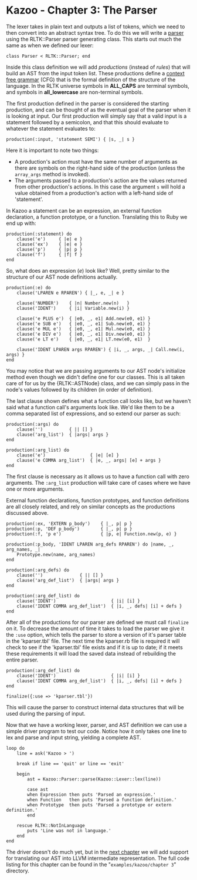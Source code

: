 # Kazoo - Chapter 3: The Parser

The lexer takes in plain text and outputs a list of tokens, which we need to then convert into an abstract syntax tree.  To do this we will write a [parser](http://en.wikipedia.org/wiki/Parsing) using the RLTK::Parser parser generating class.  This starts out much the same as when we defined our lexer:

	class Parser < RLTK::Parser; end

Inside this class definition we will add *productions* (instead of *rules*) that will build an AST from the input token list.  These productions define a [context free grammar](http://en.wikipedia.org/wiki/Context-free_grammar) (CFG) that is the formal definition of the structure of the language.  In the RLTK universe symbols in **ALL_CAPS** are terminal symbols, and symbols in **all_lowercase** are non-terminal symbols.

The first production defined in the parser is considered the starting production, and can be thought of as the eventual goal of the parser when it is looking at input.  Our first production will simply say that a valid input is a statement followed by a semicolon, and that this should evaluate to whatever the statement evaluates to:

	production(:input, 'statement SEMI') { |s, _| s }

Here it is important to note two things:


* A production's action must have the same number of arguments as there are symbols on the right-hand side of the production (unless the `array_args` method is invoked).
* The arguments passed to a production's action are the values returned from other production's actions.  In this case the argument `s` will hold a value obtained from a production's action with a left-hand side of 'statement'.

In Kazoo a statement can be an expression, an external function declaration, a function prototype, or a function.  Translating this to Ruby we end up with:

	production(:statement) do
		clause('e')		{ |e| e }
		clause('ex')	{ |e| e }
		clause('p')		{ |p| p }
		clause('f')		{ |f| f }
	end

So, what does an expression (*e*) look like?  Well, pretty similar to the structure of our AST node definitions actually.

	production(:e) do
		clause('LPAREN e RPAREN') { |_, e, _| e }
		
		clause('NUMBER')	{ |n| Number.new(n)   }
		clause('IDENT')		{ |i| Variable.new(i) }
		
		clause('e PLUS e')	{ |e0, _, e1| Add.new(e0, e1) }
		clause('e SUB e')	{ |e0, _, e1| Sub.new(e0, e1) }
		clause('e MUL e')	{ |e0, _, e1| Mul.new(e0, e1) }
		clause('e DIV e')	{ |e0, _, e1| Div.new(e0, e1) }
		clause('e LT e')	{ |e0, _, e1| LT.new(e0, e1)  }
		
		clause('IDENT LPAREN args RPAREN') { |i, _, args, _| Call.new(i, args) }
	end

You may notice that we are passing arguments to our AST node's initialize method even though we didn't define one for our classes.  This is all taken care of for us by the {RLTK::ASTNode} class, and we can simply pass in the node's values followed by its children (in order of definition).

The last clause shown defines what a function call looks like, but we haven't said what a function call's arguments look like.  We'd like them to be a comma separated list of expressions, and so extend our parser as such:

	production(:args) do
		clause('')			{ || [] }
		clause('arg_list')	{ |args| args }
	end

	production(:arg_list) do
		clause('e')					{ |e| [e] }
		clause('e COMMA arg_list')	{ |e, _, args| [e] + args }
	end

The first clause is necessary as it allows us to have a function call with zero arguments.  The `:arg_list` production will take care of cases where we have one or more arguments.

External function declarations, function prototypes, and function definitions are all closely related, and rely on similar concepts as the productions discussed above.

	production(:ex, 'EXTERN p_body')	{ |_, p| p }
	production(:p, 'DEF p_body')		{ |_, p| p }
	production(:f, 'p e')				{ |p, e| Function.new(p, e) }

	production(:p_body, 'IDENT LPAREN arg_defs RPAREN') do |name, _, arg_names, _|
		Prototype.new(name, arg_names)
	end

	production(:arg_defs) do
		clause('')				{ || [] }
		clause('arg_def_list')	{ |args| args }
	end

	production(:arg_def_list) do
		clause('IDENT')						{ |i| [i] }
		clause('IDENT COMMA arg_def_list')	{ |i, _, defs| [i] + defs }
	end

After all of the productions for our parser are defined we must call `finalize` on it.  To decrease the amount of time it takes to load the parser we give it the `:use` option, which tells the parser to store a version of it's parser table in the 'kparser.tbl' file.    The next time the kparser.rb file is required it will check to see if the 'kparser.tbl' file exists and if it is up to date; if it meets these requirements it will load the saved data instead of rebuilding the entire parser.

	production(:arg_def_list) do
		clause('IDENT')						{ |i| [i] }
		clause('IDENT COMMA arg_def_list')	{ |i, _, defs| [i] + defs }
	end

	finalize({:use => 'kparser.tbl'})

This will cause the parser to construct internal data structures that will be used during the parsing of input.

Now that we have a working lexer, parser, and AST definition we can use a simple driver program to test our code.  Notice how it only takes one line to lex and parse and input string, yielding a complete AST.

	loop do
		line = ask('Kazoo > ')

		break if line == 'quit' or line == 'exit'

		begin
			ast = Kazoo::Parser::parse(Kazoo::Lexer::lex(line))

			case ast
			when Expression	then puts 'Parsed an expression.'
			when Function	then puts 'Parsed a function definition.'
			when Prototype	then puts 'Parsed a prototype or extern definition.'
			end

		rescue RLTK::NotInLanguage
			puts 'Line was not in language.'
		end
	end

The driver doesn't do much yet, but in the [next chapter](file.Chapter4.html) we will add support for translating our AST into LLVM intermediate representation.  The full code listing for this chapter can be found in the "`examples/kazoo/chapter 3`" directory.
